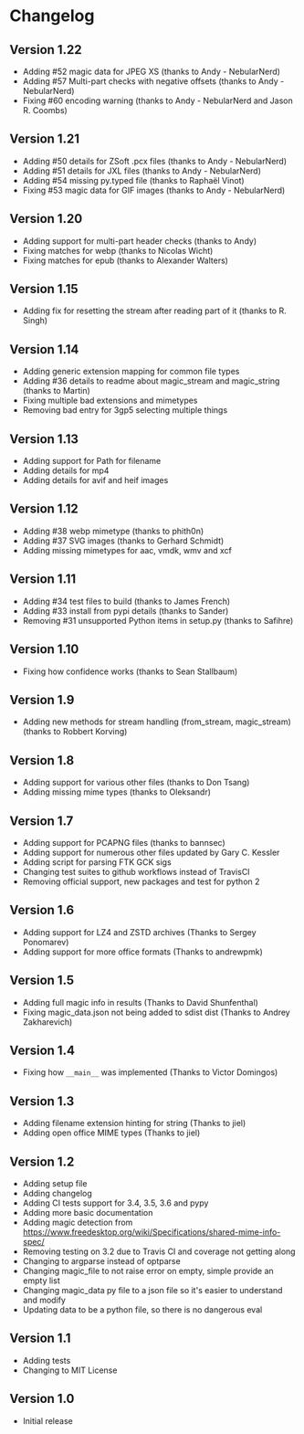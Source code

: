 Changelog
=========

Version 1.22
------------

- Adding #52 magic data for JPEG XS (thanks to Andy - NebularNerd)
- Adding #57 Multi-part checks with negative offsets (thanks to Andy - NebularNerd)
- Fixing #60 encoding warning (thanks to Andy - NebularNerd and Jason R. Coombs)

Version 1.21
------------

- Adding #50 details for  ZSoft .pcx files (thanks to Andy - NebularNerd)
- Adding #51 details for JXL files (thanks to Andy - NebularNerd)
- Adding #54 missing py.typed file (thanks to Raphaël Vinot)
- Fixing #53 magic data for GIF images (thanks to Andy - NebularNerd)

Version 1.20
------------

- Adding support for multi-part header checks (thanks to Andy)
- Fixing matches for webp (thanks to Nicolas Wicht)
- Fixing matches for epub (thanks to Alexander Walters)

Version 1.15
------------

- Adding fix for resetting the stream after reading part of it (thanks to R. Singh)

Version 1.14
------------

- Adding generic extension mapping for common file types
- Adding #36 details to readme about magic_stream and magic_string (thanks to Martin)
- Fixing multiple bad extensions and mimetypes
- Removing bad entry for 3gp5 selecting multiple things

Version 1.13
------------

- Adding support for Path for filename
- Adding details for mp4
- Adding details for avif and heif images

Version 1.12
------------

- Adding #38 webp mimetype (thanks to phith0n)
- Adding #37 SVG images (thanks to Gerhard Schmidt)
- Adding missing mimetypes for aac, vmdk, wmv and xcf

Version 1.11
------------

- Adding #34 test files to build (thanks to James French)
- Adding #33 install from pypi details (thanks to Sander)
- Removing #31 unsupported Python items in setup.py (thanks to Safihre)

Version 1.10
------------

- Fixing how confidence works (thanks to Sean Stallbaum)

Version 1.9
-----------

- Adding new methods for stream handling (from_stream, magic_stream) (thanks to Robbert Korving)

Version 1.8
-----------

- Adding support for various other files (thanks to Don Tsang)
- Adding missing mime types (thanks to Oleksandr)

Version 1.7
-----------

- Adding support for PCAPNG files (thanks to bannsec)
- Adding support for numerous other files updated by Gary C. Kessler
- Adding script for parsing FTK GCK sigs
- Changing test suites to github workflows instead of TravisCI
- Removing official support, new packages and test for python 2

Version 1.6
-----------

- Adding support for LZ4 and ZSTD archives (Thanks to Sergey Ponomarev)
- Adding support for more office formats (Thanks to andrewpmk)

Version 1.5
-----------

- Adding full magic info in results (Thanks to David Shunfenthal)
- Fixing magic_data.json not being added to sdist dist (Thanks to Andrey Zakharevich)

Version 1.4
-----------

- Fixing how `__main__` was implemented (Thanks to Victor Domingos)

Version 1.3
-----------

- Adding filename extension hinting for string (Thanks to jiel)
- Adding open office MIME types (Thanks to jiel)

Version 1.2
-----------

- Adding setup file
- Adding changelog
- Adding CI tests support for 3.4, 3.5, 3.6 and pypy
- Adding more basic documentation
- Adding magic detection from https://www.freedesktop.org/wiki/Specifications/shared-mime-info-spec/
- Removing testing on 3.2 due to Travis CI and coverage not getting along
- Changing to argparse instead of optparse
- Changing magic_file to not raise error on empty, simple provide an empty list
- Changing magic_data py file to a json file so it's easier to understand and modify
- Updating data to be a python file, so there is no dangerous eval


Version 1.1
-----------

- Adding tests
- Changing to MIT License

Version 1.0
-----------

- Initial release
